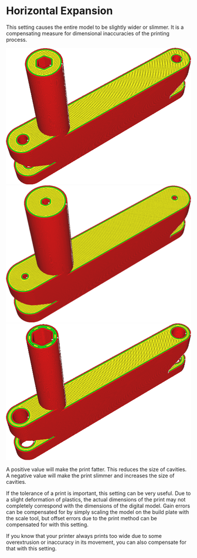 Horizontal Expansion
====
This setting causes the entire model to be slightly wider or slimmer. It is a compensating measure for dimensional inaccuracies of the printing process.

<!--screenshot {
"image_path": "xy_offset_neutral.png",
"models": [{"script": "flipper_grip.scad"}],
"camera_position": [62, -91, 176],
"settings": {"xy_offset": 0},
"colours": 32
}-->
<!--screenshot {
"image_path": "xy_offset_wider.png",
"models": [{"script": "flipper_grip.scad"}],
"camera_position": [62, -91, 176],
"settings": {"xy_offset": 1},
"colours": 32
}-->
<!--screenshot {
"image_path": "xy_offset_slimmer.png",
"models": [{"script": "flipper_grip.scad"}],
"camera_position": [62, -91, 176],
"settings": {"xy_offset": -1},
"colours": 32
}-->
![The original model](images/xy_offset_neutral.png)
![Horizontally expanded, the screw holes are smaller now](images/xy_offset_wider.png)
![A negative value shrinks the model, making the screw holes wider](images/xy_offset_slimmer.png)

A positive value will make the print fatter. This reduces the size of cavities. A negative value will make the print slimmer and increases the size of cavities.

If the tolerance of a print is important, this setting can be very useful. Due to a slight deformation of plastics, the actual dimensions of the print may not completely correspond with the dimensions of the digital model. Gain errors can be compensated for by simply scaling the model on the build plate with the scale tool, but offset errors due to the print method can be compensated for with this setting.

If you know that your printer always prints too wide due to some overextrusion or inaccuracy in its movement, you can also compensate for that with this setting.